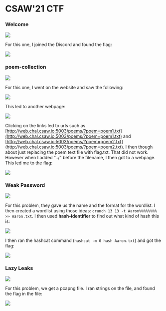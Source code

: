 # CSAW'21 CTF

### Welcome

![](../../.gitbook/assets/image%20%28217%29.png)

For this one, I joined the Discord and found the flag:

![](../../.gitbook/assets/image%20%28252%29.png)

### poem-collection

![](../../.gitbook/assets/image%20%28269%29.png)

For this one, I went on the website and saw the following:

![](../../.gitbook/assets/image%20%28268%29.png)

This led to another webpage:

![](../../.gitbook/assets/image%20%28227%29.png)

Clicking on the links led to urls such as [http://web.chal.csaw.io:5003/poems/?poem=poem1.txt](http://web.chal.csaw.io:5003/poems/?poem=poem1.txt) and [http://web.chal.csaw.io:5003/poems/?poem=poem2.txt](http://web.chal.csaw.io:5003/poems/?poem=poem2.txt). I then though about just replacing the poem text file with flag.txt. That did not work. However when I added "../" before the filename, I then got to a webpage. This led me to the flag:

![](../../.gitbook/assets/image%20%28232%29.png)

### Weak Password

![](../../.gitbook/assets/image%20%28253%29.png)

For this problem, they gave us the name and the format for the wordlist. I then created a wordlist using those ideas: `crunch 13 13 -t Aaron%%%%%%%% >> Aaron.txt`. I then used **hash-identifier** to find out what kind of hash this is:

![](../../.gitbook/assets/image%20%28254%29.png)

I then ran the hashcat command \(`hashcat -m 0 hash Aaron.txt`\) and got the flag:

![](../../.gitbook/assets/image%20%28220%29.png)

### Lazy Leaks

![](../../.gitbook/assets/image%20%28244%29.png)

For this problem, we get a pcapng file. I ran strings on the file, and found the flag in the file:

![](../../.gitbook/assets/image%20%28219%29.png)

